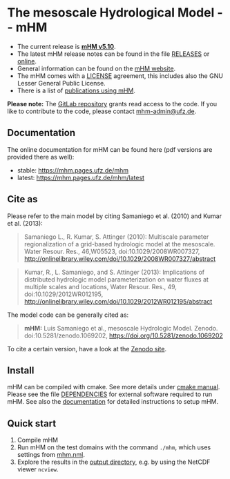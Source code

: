 # The mesoscale Hydrological Model -- mHM

- The current release is **[mHM v5.10][1]**.
- The latest mHM release notes can be found in the file [RELEASES][3] or [online][4].
- General information can be found on the [mHM website](http://www.ufz.de/mhm/).
- The mHM comes with a [LICENSE][6] agreement, this includes also the GNU Lesser General Public License.
- There is a list of [publications using mHM][7].

**Please note:** The [GitLab repository](https://git.ufz.de/mhm/mhm) grants read access to the code.
If you like to contribute to the code, please contact [mhm-admin@ufz.de](mailto:mhm-admin@ufz.de).

## Documentation

The online documentation for mHM can be found here (pdf versions are provided there as well):
- stable: https://mhm.pages.ufz.de/mhm
- latest: https://mhm.pages.ufz.de/mhm/latest

## Cite as

Please refer to the main model by citing Samaniego et al. (2010) and Kumar et al. (2013):

> Samaniego L., R. Kumar, S. Attinger (2010): Multiscale parameter regionalization of a grid-based hydrologic model at the mesoscale. Water Resour. Res., 46,W05523, doi:10.1029/2008WR007327, http://onlinelibrary.wiley.com/doi/10.1029/2008WR007327/abstract

> Kumar, R., L. Samaniego, and S. Attinger (2013): Implications of distributed hydrologic model parameterization on water fluxes at multiple scales and locations, Water Resour. Res., 49, doi:10.1029/2012WR012195, http://onlinelibrary.wiley.com/doi/10.1029/2012WR012195/abstract

The model code can be generally cited as:

> **mHM:** Luis Samaniego et al., mesoscale Hydrologic Model. Zenodo. doi:10.5281/zenodo.1069202, https://doi.org/10.5281/zenodo.1069202

To cite a certain version, have a look at the [Zenodo site][10].

## Install

mHM can be compiled with cmake. See more details under [cmake manual][9].
Please see the file [DEPENDENCIES][8] for external software required to run mHM.
See also the [documentation][5] for detailed instructions to setup mHM.


## Quick start

1. Compile mHM
2. Run mHM on the test domains with the command `./mhm`, which uses settings from [mhm.nml](mhm.nml).
3. Explore the results in the [output directory](test_domain/), e.g. by using the NetCDF viewer `ncview`.


[1]: https://git.ufz.de/mhm/mhm/tree/5.10
[3]: doc/RELEASES.md
[4]: https://git.ufz.de/mhm/mhm/tags/
[5]: https://mhm.pages.ufz.de/mhm
[6]: LICENSE
[7]: doc/mhm_papers.md
[8]: doc/DEPENDENCIES.md
[9]: doc/INSTALL.md
[10]: https://zenodo.org/record/3239055
